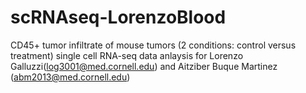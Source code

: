 # scRNAseq-LorenzoBlood
CD45+ tumor infiltrate of mouse tumors (2 conditions: control versus treatment) single cell RNA-seq data anlaysis for Lorenzo Galluzzi(log3001@med.cornell.edu) and Aitziber Buque Martinez (abm2013@med.cornell.edu)
